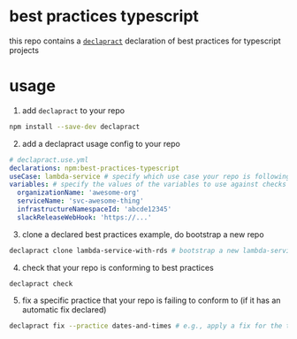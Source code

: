 # best practices typescript

this repo contains a [`declapract`](https://github.com/uladkasach/declapract) declaration of best practices for typescript projects

# usage

1. add `declapract` to your repo
```sh
npm install --save-dev declapract
```

2. add a declapract usage config to your repo
```yml
# declapract.use.yml
declarations: npm:best-practices-typescript
useCase: lambda-service # specify which use case your repo is following, see `best-practices-typescript:src/useCases.yml` for options
variables: # specify the values of the variables to use against checks
  organizationName: 'awesome-org'
  serviceName: 'svc-awesome-thing'
  infrastructureNamespaceId: 'abcde12345'
  slackReleaseWebHook: 'https://...'
```

3. clone a declared best practices example, do bootstrap a new repo
```sh
declapract clone lambda-service-with-rds # bootstrap a new lambda-service-with-rds repo
```

4. check that your repo is conforming to best practices
```
declapract check
```

5. fix a specific practice that your repo is failing to conform to (if it has an automatic fix declared)
```sh
declapract fix --practice dates-and-times # e.g., apply a fix for the the dates-and-times practice
```
